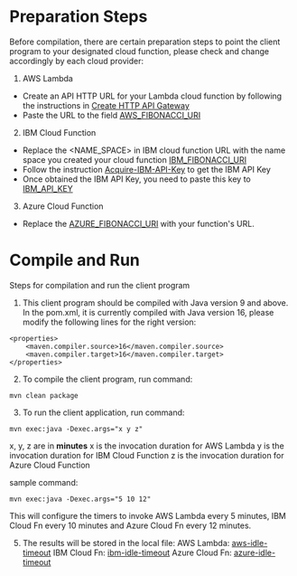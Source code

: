 # Preparation Steps
Before compilation, there are certain preparation steps to point the client program to your designated cloud function, please check and change accordingly by each cloud provider:

1) AWS Lambda
* Create an API HTTP URL for your Lambda cloud function by following the instructions in [Create HTTP API Gateway](Create-HTTP-API-Endpoint.pdf)
* Paste the URL to the field [AWS_FIBONACCI_URI](src/main/java/util/Constant.java#L7)

2) IBM Cloud Function
* Replace the <NAME_SPACE> in IBM cloud function URL with the name space you created your cloud function [IBM_FIBONACCI_URI](src/main/java/util/Constant.java#L8)
* Follow the instruction [Acquire-IBM-API-Key](Acquire-IBM-API-Key.pdf) to get the IBM API Key
* Once obtained the IBM API Key, you need to paste this key to [IBM_API_KEY](src/main/java/util/Constant.java#L18)

3) Azure Cloud Function
* Replace the [AZURE_FIBONACCI_URI](src/main/java/util/Constant.java#L9) with your function's URL.

# Compile and Run
Steps for compilation and run the client program
1) This client program should be compiled with Java version 9 and above. In the pom.xml, it is currently compiled with Java version 16, please modify the following lines for the right version:
```
<properties>
	<maven.compiler.source>16</maven.compiler.source>
	<maven.compiler.target>16</maven.compiler.target>
</properties>
```

2) To compile the client program, run command:
```
mvn clean package
```

3) To run the client application, run command:
```
mvn exec:java -Dexec.args="x y z"
```
x, y, z are in **minutes**
x is the invocation duration for AWS Lambda
y is the invocation duration for IBM Cloud Function
z is the invocation duration for Azure Cloud Function

sample command: 
```
mvn exec:java -Dexec.args="5 10 12"
```

This will configure the timers to invoke AWS Lambda every 5 minutes, IBM Cloud Fn every 10 minutes and Azure Cloud Fn every 12 minutes.

5) The results will be stored in the local file: 
AWS Lambda: [aws-idle-timeout](result/aws-idle-timeout.txt)
IBM Cloud Fn: [ibm-idle-timeout](result/ibm-idle-timeout.txt)
Azure Cloud Fn: [azure-idle-timeout](result/azure-idle-timeout.txt)
